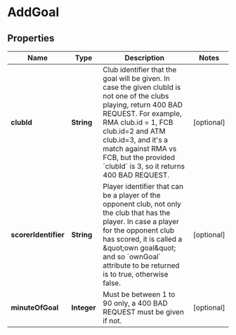 

# AddGoal


## Properties

| Name | Type | Description | Notes |
|------------ | ------------- | ------------- | -------------|
|**clubId** | **String** | Club identifier that the goal will be given. In case the given clubId is not one of the clubs playing, return 400 BAD REQUEST. For example, RMA club.id &#x3D; 1, FCB club.id&#x3D;2 and ATM club.id&#x3D;3, and it&#39;s a match against RMA vs FCB, but the provided &#x60;clubId&#x60; is 3, so it returns 400 BAD REQUEST.  |  [optional] |
|**scorerIdentifier** | **String** | Player identifier that can be a player of the opponent club, not only the club that has the player.  In case a player for the opponent club has scored,  it is called a \&quot;own goal\&quot; and so &#x60;ownGoal&#x60; attribute to be returned is to true, otherwise false.  |  [optional] |
|**minuteOfGoal** | **Integer** | Must be between 1 to 90 only, a 400 BAD REQUEST must be given if not. |  [optional] |




